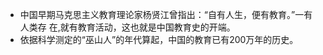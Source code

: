 - 中国早期马克思主义教育理论家杨贤江曾指出：“自有人生，便有教育。”一有人类存
  在,就有教育活动，这也就是中国教育史的开端。
- 依据科学测定的“巫山人”的年代算起，中国的教育已有200万年的历史。